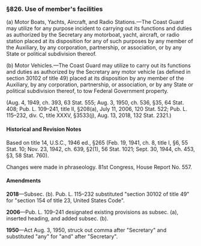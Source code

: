 ### §826. Use of member's facilities ###

(a) Motor Boats, Yachts, Aircraft, and Radio Stations.—The Coast Guard may utilize for any purpose incident to carrying out its functions and duties as authorized by the Secretary any motorboat, yacht, aircraft, or radio station placed at its disposition for any of such purposes by any member of the Auxiliary, by any corporation, partnership, or association, or by any State or political subdivision thereof.

(b) Motor Vehicles.—The Coast Guard may utilize to carry out its functions and duties as authorized by the Secretary any motor vehicle (as defined in section 30102 of title 49) placed at its disposition by any member of the Auxiliary, by any corporation, partnership, or association, or by any State or political subdivision thereof, to tow Federal Government property.

(Aug. 4, 1949, ch. 393, 63 Stat. 555; Aug. 3, 1950, ch. 536, §35, 64 Stat. 408; Pub. L. 109–241, title II, §208(a), July 11, 2006, 120 Stat. 522; Pub. L. 115–232, div. C, title XXXV, §3533(j), Aug. 13, 2018, 132 Stat. 2321.)

#### Historical and Revision Notes ####

Based on title 14, U.S.C., 1946 ed., §265 (Feb. 19, 1941, ch. 8, title I, §6, 55 Stat. 10; Nov. 23, 1942, ch. 639, §2(1), 56 Stat. 1021; Sept. 30, 1944, ch. 453, §3, 58 Stat. 760).

Changes were made in phraseology. 81st Congress, House Report No. 557.

#### Amendments ####

**2018**—Subsec. (b). Pub. L. 115–232 substituted "section 30102 of title 49" for "section 154 of title 23, United States Code".

**2006**—Pub. L. 109–241 designated existing provisions as subsec. (a), inserted heading, and added subsec. (b).

**1950**—Act Aug. 3, 1950, struck out comma after "Secretary" and substituted "any" for "and" after "Secretary".